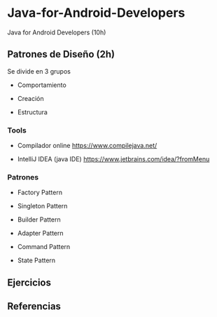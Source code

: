 # Java-for-Android-Developers
Java for Android Developers (10h)
 
 
## Patrones de Diseño (2h)

 Se divide en 3 grupos 

 - Comportamiento
 
 - Creación
 
 - Estructura
 
 ### Tools
 
 - Compilador online https://www.compilejava.net/
 
 - IntelliJ IDEA (java IDE)  https://www.jetbrains.com/idea/?fromMenu
 
 ### Patrones 
 
 - Factory Pattern
 
 - Singleton Pattern
 
 - Builder Pattern
 
 - Adapter Pattern
 
 - Command Pattern
 
 - State Pattern
 
 
## Ejercicios 

## Referencias 
